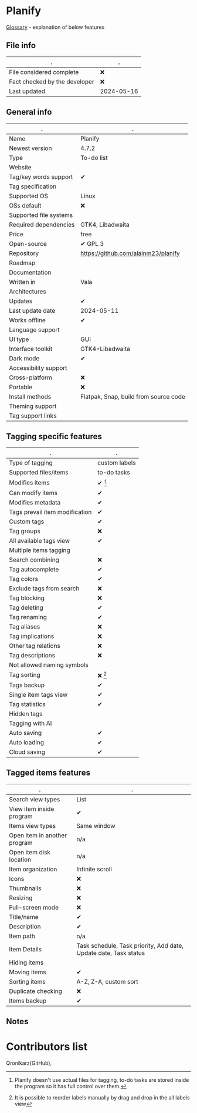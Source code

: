 # Planify
[Glossary](glossary.md) - explanation of below features

## File info
. | . |
---|---
File considered complete | ❌
Fact checked by the developer | ❌
Last updated | 2024-05-16

## General info
. | . |
---|---
Name | Planify
Newest version | 4.7.2
Type | To-do list
Website | 
Tag/key words support | ✔
Tag specification | 
Supported OS | Linux
OSs default | ❌
Supported file systems | 
Required dependencies | GTK4, Libadwaita
Price | free
Open-source | ✔ GPL 3
Repository | https://github.com/alainm23/planify
Roadmap | 
Documentation | 
Written in | Vala
Architectures | 
Updates | ✔
Last update date | 2024-05-11
Works offline | ✔
Language support | 
UI type | GUI
Interface toolkit | GTK4+Libadwaita
Dark mode | ✔
Accessibility support | 
Cross-platform | ❌
Portable | ❌
Install methods | Flatpak, Snap, build from source code
Theming support | 
Tag support links | 

## Tagging specific features
. | . |
---|---
Type of tagging | custom labels
Supported files/items | to-do tasks
Modifies items | ✔ [^1]
Can modify items | ✔
Modifies metadata | ✔
Tags prevail item modification | ✔
Custom tags | ✔
Tag groups | ❌
All available tags view | ✔
Multiple items tagging | 
Search combining | ❌
Tag autocomplete | ✔
Tag colors | ✔
Exclude tags from search | ❌
Tag blocking | ❌
Tag deleting | ✔
Tag renaming | ✔
Tag aliases | ❌
Tag implications | ❌
Other tag relations | ❌
Tag descriptions | ❌
Not allowed naming symbols | 
Tag sorting | ❌ [^2]
Tags backup | ✔
Single item tags view | ✔
Tag statistics | ✔
Hidden tags | 
Tagging with AI | 
Auto saving | ✔
Auto loading | ✔
Cloud saving | ✔

## Tagged items features
. | . |
---|---
Search view types | List
View item inside program | ✔
Items view types | Same window
Open item in another program | n/a
Open item disk location | n/a
Item organization | Infinite scroll
Icons | ❌
Thumbnails | ❌
Resizing | ❌
Full-screen mode | ❌
Title/name | ✔
Description | ✔
Item path | n/a
Item Details | Task schedule, Task priority, Add date, Update date, Task status
Hiding items | 
Moving items | ✔
Sorting items | A-Z, Z-A, custom sort
Duplicate checking | ❌
Items backup | ✔

## Notes


# Contributors list
Qronikarz(GitHub), 

[^1]: Planify doesn't use actual files for tagging, to-do tasks are stored inside the program so it has full control over them.
[^2]: It is possible to reorder labels manually by drag and drop in the all labels view
